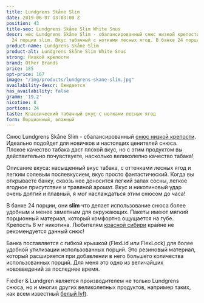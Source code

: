```yaml
---
title: Lundgrens Skåne Slim
date: 2019-06-07 13:03:00 Z
position: 43
title-seo: Lundgrens Skåne Slim White Snus
descr: нюс Lundgrens Skåne Slim - сбалансированный снюс низкой крепости (8 мг никотина).
  24 порции slim. Вкус табачный с нотками лесных ягод. В банке 24 порции.
product-name: Lundgrens Skåne Slim
product-alt: Lundgrens Skåne Slim White Snus
strong: Низкой крепости
brand: Other Brands
price: 185
opt-price: 167
image: "/img/products/lundgrens-skane-slim.jpg"
availability-descr: Ожидается
has_availability: false
gramm: '19,2'
nicotine: 8
portions: 24
taste: Классический табачный вкус с нотками лесных ягод
form: Порционный, влажный
---
```


Снюс Lundgrens Skåne Slim - сбалансированный [снюс низкой крепости](/low-strong). Идеально подойдет для новичков и настоящих ценителей снюса. Плохое качество табака даст плохой вкус, но с этим продуктом вы действительно почувствуете, насколько великолепно качество табака!

Описание вкуса: насыщенный вкус табака, с оттенками лесных ягод и легким солевым послевкусием, вкус просто фантастический.
Когда вы открываете банку, сквозь нее доносится легкий запах сосны, легкое ягодное присутствие и травяной аромат.
Вкус и никотиновый удар очень долгий и плавный, я мог наслаждаться этим снюсом до часа!

В банке 24 порции, они **slim** что делает использование снюса более удобным и менее заметным для окружающих.
Пакеты имеют мягкий порционный материал, который комфортно ощущается на губе. Крепость 8 мг никотина. Любителям [красной сибири](/siberia-white) крайне не рекомендуется данный снюс!

Банка поставляется с гибкой крышкой (FlexLid или FlexLock) для более удобной утилизации использованных порций.
Это резиновый материал, который расширяется при добавлении в него большего количества использованных порций. Для меня это одно из величайших нововведений за последнее время.

Fiedler & Lundgren является производителем не только Lundgrens снюса, но и многих других великолепных продуктов, например таких, как всем известный [белый lyft](/lyft).